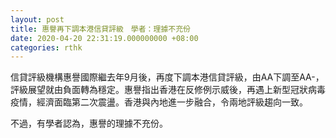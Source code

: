 ```yaml
---
layout: post
title: 惠譽再下調本港信貸評級　學者：理據不充份
date: 2020-04-20 22:31:19.000000000 +08:00
categories: rthk
---
```


信貸評級機構惠譽國際繼去年9月後，再度下調本港信貸評級，由AA下調至AA-，評級展望就由負面轉為穩定。惠譽指出香港在反修例示威後，再遇上新型冠狀病毒疫情，經濟面臨第二次震盪。香港與內地進一步融合，令兩地評級趨向一致。

不過，有學者認為，惠譽的理據不充份。
